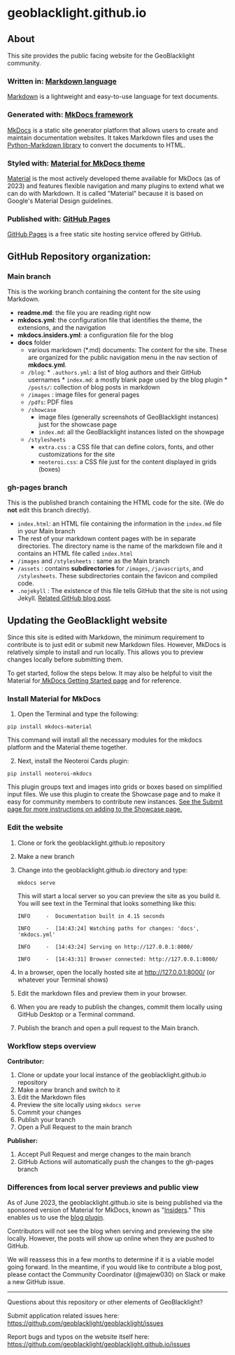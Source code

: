 # geoblacklight.github.io


## About

This site provides the public facing website for the GeoBlacklight community.

### Written in: [Markdown language](https://daringfireball.net/projects/markdown/)

[Markdown](https://daringfireball.net/projects/markdown/) is a lightweight and easy-to-use language for text documents.

### Generated with: [MkDocs framework ](https://www.mkdocs.org)

[MkDocs](https://www.mkdocs.org) is a static site generator platform that allows users to create and maintain documentation websites. It takes Markdown files and uses the [Python-Markdown library](https://python-markdown.github.io) to convert the documents to HTML.

### Styled with: [Material for MkDocs theme](https://squidfunk.github.io/mkdocs-material/)

[Material](https://squidfunk.github.io/mkdocs-material/) is the most actively developed theme available for MkDocs (as of 2023) and features flexible navigation and many plugins to extend what we can do with Markdown. It is called "Material" because it is based on Google's Material Design guidelines.


### Published with: [GitHub Pages](https://pages.github.com)

[GitHub Pages](https://pages.github.com) is a free static site hosting service offered by GitHub. 


## GitHub Repository organization:

### Main branch

This is the working branch containing the content for the site using Markdown.

* **readme.md**: the file you are reading right now
* **mkdocs.yml**: the configuration file that identifies the theme, the extensions, and the navigation
* **mkdocs.insiders.yml**: a configuration file for the blog
* **docs** folder
	*  various markdown (*.md) documents: The content for the site. These are organized for the public navigation menu in the nav section of **mkdocs.yml**.
	*  	`/blog`: 
	          *  `.authors.yml`: a list of blog authors and their GitHub usernames
	          *  `index.md`: a mostly blank page used by the blog plugin
	          *  `/posts/`: collection of blog posts in markdown  
	*  	`/images` : image files for general pages
	*   `/pdfs`: PDF files
	*   `/showcase`
	      *    image files (generally screenshots of GeoBlacklight instances) just for the showcase page
	      *    `index.md`: all the GeoBlacklight instances listed on the showpage
	*   `/stylesheets`
		*   `extra.css` : a CSS file that can define colors, fonts, and other customizations for the site
		*   `neoteroi.css`: a CSS file just for the content displayed in grids (boxes)



### gh-pages branch

This is the published branch containing the HTML code for the site. (We do **not** edit this branch directly).

* `index.html`: an HTML file containing the information in the `index.md` file in your Main branch
* The rest of your markdown content pages with be in separate directories. The directory name is the name of the markdown file and it contains an HTML file called `index.html`
* `/images` and `/stylesheets` : same as the Main branch
* `/assets` : contains **subdirectories** for `/images`, `/javascripts`, and `/stylesheets`.  These subdirectories contain the favicon and compiled code.
* `.nojekyll` : The existence of this file tells GitHub that the site is not using Jekyll. [Related GitHub blog post](https://github.blog/2009-12-29-bypassing-jekyll-on-github-pages/).


## Updating the GeoBlacklight website

Since this site is edited with Markdown, the minimum requirement to contribute is to just edit or submit new Markdown files.  However, MkDocs is relatively simple to install and run locally. This allows you to preview changes locally before submitting them.  

To get started, follow the steps below.  It may also be helpful to visit the Material for[ MkDocs Getting Started page](https://squidfunk.github.io/mkdocs-material/getting-started/) and for reference.

### Install Material for MkDocs

1. Open the Terminal and type the following:

`pip install mkdocs-material`

This command will install all the necessary modules for the mkdocs platform and the Material theme together.


2. Next, install the Neoteroi Cards plugin:

`pip install neoteroi-mkdocs`

This plugin groups text and images into grids or boxes based on simplified input files. We use this plugin to create the Showcase page and to make it easy for community members to contribute new instances. [See the Submit page for more instructions on adding to the Showcase page.](https://geoblacklight.org/showcase/submit)

### Edit the website

1. Clone or fork the geoblacklight.github.io repository

2. Make a new branch

3. Change into the geoblacklight.github.io directory and type:

    `mkdocs serve`

    This will start a local server so you can preview the site as you build it. You will see text in the Terminal that looks something like this:

	```
	INFO     -  Documentation built in 4.15 seconds
	
	INFO     -  [14:43:24] Watching paths for changes: 'docs', 'mkdocs.yml'
	
	INFO     -  [14:43:24] Serving on http://127.0.0.1:8000/
	
	INFO     -  [14:43:31] Browser connected: http://127.0.0.1:8000/
	```
4. In a browser, open the locally hosted site at http://127.0.0.1:8000/ (or whatever your Terminal shows)

5. Edit the markdown files and preview them in your browser.

6. When you are ready to publish the changes, commit them locally using GitHub Desktop or a Terminal command.

7. Publish the branch and open a pull request to the Main branch.


### Workflow steps overview

**Contributor:**

1. Clone or update your local instance of the geoblacklight.github.io repository
2. Make a new branch and switch to it
3. Edit the Markdown files
4. Preview the site locally using `mkdocs serve`
5. Commit your changes
6. Publish your branch
7. Open a Pull Request to the main branch

**Publisher:**

1. Accept Pull Request and merge changes to the main branch
2. GitHub Actions will automatically push the changes to the gh-pages branch


### Differences from local server previews and public view

As of June 2023, the geoblacklight.github.io site is being published via the sponsored version of Material for MkDocs, known as "[Insiders](https://squidfunk.github.io/mkdocs-material/insiders/)." This enables us to use the [blog plugin](https://squidfunk.github.io/mkdocs-material/setup/setting-up-a-blog/).  

Contributors will not see the blog when serving and previewing the site locally. However, the posts will show up online when they are pushed to GitHub.

We will reassess this in a few months to determine if it is a viable model going forward.  In the meantime, if you would like to contribute a blog post, please contact the Community Coordinator (@majew030) on Slack or make a new GitHub issue.

------

Questions about this repository or other elements of GeoBlacklight?

Submit application related issues here: https://github.com/geoblacklight/geoblacklight/issues

Report bugs and typos on the website itself here:  https://github.com/geoblacklight/geoblacklight.github.io/issues
